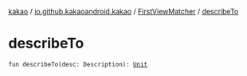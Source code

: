[kakao](../../index.md) / [io.github.kakaoandroid.kakao](../index.md) / [FirstViewMatcher](index.md) / [describeTo](./describe-to.md)

# describeTo

`fun describeTo(desc: Description): `[`Unit`](https://kotlinlang.org/api/latest/jvm/stdlib/kotlin/-unit/index.html)